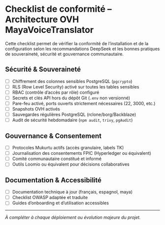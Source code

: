 # Checklist de conformité – Architecture OVH MayaVoiceTranslator

Cette checklist permet de vérifier la conformité de l’installation et de la configuration selon les recommandations DeepSeek et les bonnes pratiques de souveraineté, sécurité et gouvernance communautaire.

## Sécurité & Souveraineté
- [ ] Chiffrement des colonnes sensibles PostgreSQL (`pgcrypto`)
- [ ] RLS (Row Level Security) activé sur toutes les tables sensibles
- [ ] RBAC (contrôle d’accès par rôle) configuré
- [ ] Secrets et clés API hors du dépôt Git (`.env` non versionné)
- [ ] Pare-feu activé, ports ouverts strictement nécessaires (22, 3000, etc.)
- [ ] Snapshots OVH activés
- [ ] Sauvegardes régulières PostgreSQL (rclone/borg/Backblaze)
- [ ] Audit de sécurité hebdomadaire (`npm audit`, `trivy`, `pgAudit`)

## Gouvernance & Consentement
- [ ] Protocoles Mukurtu actifs (accès granulaire, labels TK)
- [ ] Journalisation des consentements FPIC (Hyperledger ou équivalent)
- [ ] Comité communautaire constitué et informé
- [ ] Outils Loomio ou équivalent pour décisions collaboratives

## Documentation & Accessibilité
- [ ] Documentation technique à jour (français, espagnol, maya)
- [ ] Checklist OWASP adaptée et traduite
- [ ] Guides d’onboarding et d’utilisation accessibles

---

*À compléter à chaque déploiement ou évolution majeure du projet.*
